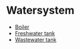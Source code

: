 # Watersystem
* [Boiler](https://www.campingwagner.de/product_info.php?info=p34302)
* [Freshwater tank](https://www.campingwagner.de/product_info.php/info/p62200_Aplast-Frischwassertank-fuer-Vans--90L.html)
* [Wastewater tank](https://www.campingwagner.de/product_info.php/info/p12859_Fusion-EV2222-Abwassertank--93L--fuer-Fiat-Ducato--Typ-250-290--ab-Bj--2006.html)